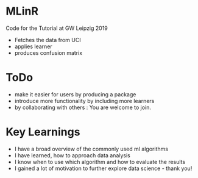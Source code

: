 # MLinR
Code for the Tutorial at GW Leipzig 2019

* Fetches the data from UCI
* applies learner 
* produces confusion matrix

# ToDo
* make it easier for users by producing a package
* introduce more functionality by including more learners
* by collaborating with others : You are welcome to join. 

# Key Learnings 
* I have a broad overview of the commonly used ml algorithms
* I have learned, how to approach data analysis
* I know when to use which algorithm and how to evaluate the results
* I gained a lot of motivation to further explore data science - thank you!
